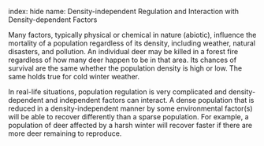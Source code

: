 index: hide
name: Density-independent Regulation and Interaction with Density-dependent Factors

Many factors, typically physical or chemical in nature (abiotic), influence the mortality of a population regardless of its density, including weather, natural disasters, and pollution. An individual deer may be killed in a forest fire regardless of how many deer happen to be in that area. Its chances of survival are the same whether the population density is high or low. The same holds true for cold winter weather.

In real-life situations, population regulation is very complicated and density-dependent and independent factors can interact. A dense population that is reduced in a density-independent manner by some environmental factor(s) will be able to recover differently than a sparse population. For example, a population of deer affected by a harsh winter will recover faster if there are more deer remaining to reproduce.
